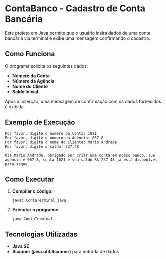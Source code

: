 # ContaBanco - Cadastro de Conta Bancária

Este projeto em Java permite que o usuário insira dados de uma conta bancária via terminal e exibe uma mensagem confirmando o cadastro.

## Como Funciona

O programa solicita os seguintes dados:

- **Número da Conta**
- **Número da Agência**
- **Nome do Cliente**
- **Saldo Inicial**

Após a inserção, uma mensagem de confirmação com os dados fornecidos é exibida.

## Exemplo de Execução

```shell
Por favor, digite o número da Conta: 1021
Por favor, digite o número da Agência: 067-8
Por favor, digite o nome do Cliente: Mario Andrade
Por favor, digite o saldo: 237.48

Olá Mario Andrade, obrigado por criar uma conta em nosso banco, sua agência é 067-8, conta 1021 e seu saldo R$ 237.48 já está disponível para saque.
```

## Como Executar

1. **Compilar o código:**
   ```shell
   javac ContaTerminal.java
   ```
2. **Executar o programa:**
   ```shell
   java ContaTerminal
   ```

## Tecnologias Utilizadas

- **Java SE**
- **Scanner (java.util.Scanner)** para entrada de dados

